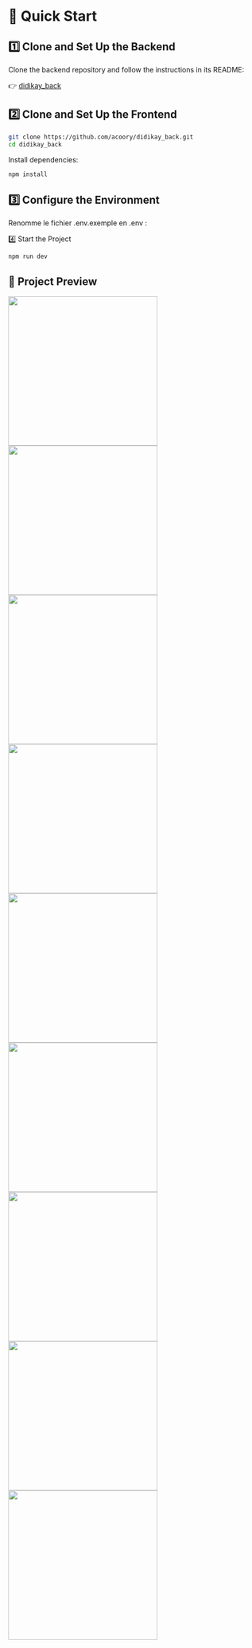 # 🚀 Quick Start

## 1️⃣ Clone and Set Up the Backend

Clone the backend repository and follow the instructions in its README:

👉 [didikay_back](https://github.com/acoory/didikay_back)

## 2️⃣ Clone and Set Up the Frontend

```bash
git clone https://github.com/acoory/didikay_back.git
cd didikay_back
```

Install dependencies:

```bash
npm install
```

## 3️⃣ Configure the Environment

Renomme le fichier .env.exemple en .env :

4️⃣ Start the Project

```bash
npm run dev
```

## 📸 Project Preview

<p>
  <a href="https://postimg.cc/6ym9N4rL"><img width="300" src="https://i.postimg.cc/6ym9N4rL/Capture-d-e-cran-2025-02-18-a-15-14-57.png"></a>
  <a href="https://postimg.cc/YGRHDv2F"><img width="300" src="https://i.postimg.cc/YGRHDv2F/Capture-d-e-cran-2025-02-18-a-15-15-07.png"></a>
  <a href="https://postimg.cc/SYKpBmjv"><img width="300" src="https://i.postimg.cc/SYKpBmjv/Capture-d-e-cran-2025-02-18-a-15-15-12.png"></a>
  <a href="https://postimg.cc/0MPvCYvx"><img width="300" src="https://i.postimg.cc/0MPvCYvx/Capture-d-e-cran-2025-02-18-a-15-15-21.png"></a>
  <a href="https://postimg.cc/f3xZXH6B"><img width="300" src="https://i.postimg.cc/f3xZXH6B/Capture-d-e-cran-2025-02-18-a-15-15-45.png"></a>
  <a href="https://postimg.cc/vDPyWxNF"><img width="300" src="https://i.postimg.cc/vDPyWxNF/Capture-d-e-cran-2025-02-18-a-15-15-58.png"></a>
  <a href="https://postimg.cc/s1fyQ4K4"><img width="300" src="https://i.postimg.cc/s1fyQ4K4/Capture-d-e-cran-2025-02-18-a-15-16-07.png"></a>
  <a href="https://postimg.cc/rKKkgyBd"><img width="300" src="https://i.postimg.cc/rKKkgyBd/Capture-d-e-cran-2025-02-18-a-15-16-32.png"></a>
  <a href="https://postimg.cc/ZWNht7K4"><img width="300" src="https://i.postimg.cc/ZWNht7K4/Capture-d-e-cran-2025-02-18-a-15-17-14.png"></a>
</p>
